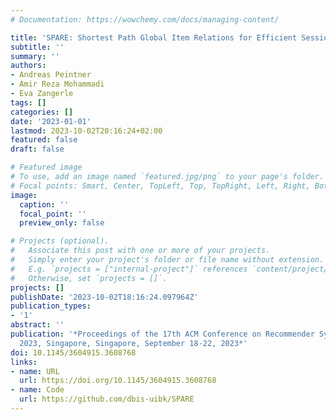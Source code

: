 ```yaml
---
# Documentation: https://wowchemy.com/docs/managing-content/

title: 'SPARE: Shortest Path Global Item Relations for Efficient Session-based Recommendation'
subtitle: ''
summary: ''
authors:
- Andreas Peintner
- Amir Reza Mohammadi
- Eva Zangerle
tags: []
categories: []
date: '2023-01-01'
lastmod: 2023-10-02T20:16:24+02:00
featured: false
draft: false

# Featured image
# To use, add an image named `featured.jpg/png` to your page's folder.
# Focal points: Smart, Center, TopLeft, Top, TopRight, Left, Right, BottomLeft, Bottom, BottomRight.
image:
  caption: ''
  focal_point: ''
  preview_only: false

# Projects (optional).
#   Associate this post with one or more of your projects.
#   Simply enter your project's folder or file name without extension.
#   E.g. `projects = ["internal-project"]` references `content/project/deep-learning/index.md`.
#   Otherwise, set `projects = []`.
projects: []
publishDate: '2023-10-02T18:16:24.097964Z'
publication_types:
- '1'
abstract: ''
publication: '*Proceedings of the 17th ACM Conference on Recommender Systems, RecSys
  2023, Singapore, Singapore, September 18-22, 2023*'
doi: 10.1145/3604915.3608768
links:
- name: URL
  url: https://doi.org/10.1145/3604915.3608768
- name: Code
  url: https://github.com/dbis-uibk/SPARE
---
```


